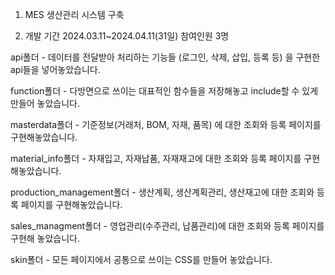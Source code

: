 1. MES 생산관리 시스템 구축

2. 개발 기간 2024.03.11~2024.04.11(31일)
   참여인원 3명

api폴더 - 데이터를 전달받아 처리하는 기능들 (로그인, 삭제, 삽입, 등록 등) 을 구현한 api들을 넣어놓았습니다.

function폴더 - 다방면으로 쓰이는 대표적인 함수들을 저장해놓고 include할 수 있게 만들어 놓았습니다.

masterdata폴더 - 기준정보(거래처, BOM, 자재, 품목) 에 대한 조회와 등록 페이지를 구현해놓았습니다.

material_info폴더 - 자재입고, 자재납품, 자재재고에 대한 조회와 등록 페이지를 구현해놓았습니다.

production_management폴더 - 생산계획, 생산계획관리, 생산재고에 대한 조회와 등록 페이지를 구현해놓았습니다.

sales_managment폴더 - 영업관리(수주관리, 납품관리)에 대한 조회와 등록 페이지를 구현해 놓았습니다.

skin폴더 - 모든 페이지에서 공통으로 쓰이는 CSS를 만들어 놓았습니다.



   
